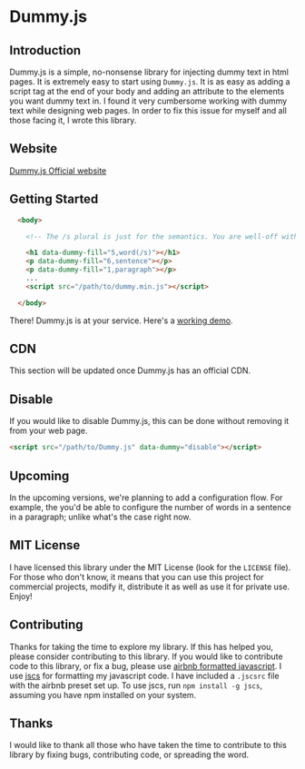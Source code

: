 # Dummy.js

## Introduction

Dummy.js is a simple, no-nonsense library for injecting dummy text in html pages. It is extremely easy to start using `Dummy.js`. It is as easy as adding a script tag at the end of your body and adding an attribute to the elements you want dummy text in. I found it very cumbersome working with dummy text while designing web pages. In order to fix this issue for myself and all those facing it, I wrote this library.

## Website

[Dummy.js Official website](https://shreyasminocha.me/Dummy.js)

## Getting Started

```html
  <body>

    <!-- The /s plural is just for the semantics. You are well-off with 5,sentence -->

    <h1 data-dummy-fill="5,word(/s)"></h1>
    <p data-dummy-fill="6,sentence"></p>
    <p data-dummy-fill="1,paragraph"></p>
    ...
    <script src="/path/to/dummy.min.js"></script>

  </body>
```

There! Dummy.js is at your service.
Here's a [working demo](https://shreyasminocha.me/Dummy.js/demo.html).

## CDN

This section will be updated once Dummy.js has an official CDN.

## Disable

If you would like to disable Dummy.js, this can be done without removing it from your web page.

```html
<script src="/path/to/Dummy.js" data-dummy="disable"></script>
```

## Upcoming
In the upcoming versions, we're planning to add a configuration flow. For example, the you'd be able
to configure the number of words in a sentence in a paragraph; unlike what's the case right now.

## MIT License

I have licensed this library under the MIT License (look for the `LICENSE` file). For those who don't know, it means that you can use this project for commercial projects, modify it, distribute it as well as use it for private use. Enjoy!

## Contributing

Thanks for taking the time to explore my library. If this has helped you, please consider contributing to this library. If you would like to contribute code to this library, or fix a bug, please use [airbnb formatted javascript](http://airbnb.io/javascript). I use [jscs](http://jscs.info) for formatting my javascript code. I have included a `.jscsrc` file with the airbnb preset set up. To use jscs, run `npm install -g jscs`, assuming you have npm installed on your system.

## Thanks

I would like to thank all those who have taken the time to contribute to this library by fixing bugs, contributing code, or spreading the word.
